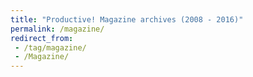 ```yaml
---
title: "Productive! Magazine archives (2008 - 2016)"
permalink: /magazine/
redirect_from:
 - /tag/magazine/
 - /Magazine/
---
```

